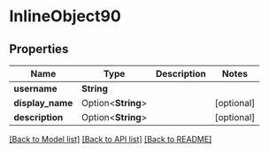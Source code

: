 # InlineObject90

## Properties

Name | Type | Description | Notes
------------ | ------------- | ------------- | -------------
**username** | **String** |  | 
**display_name** | Option<**String**> |  | [optional]
**description** | Option<**String**> |  | [optional]

[[Back to Model list]](../README.md#documentation-for-models) [[Back to API list]](../README.md#documentation-for-api-endpoints) [[Back to README]](../README.md)


